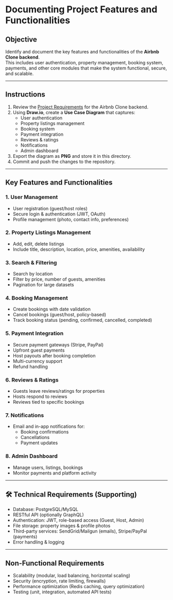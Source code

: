 # Documenting Project Features and Functionalities

## Objective
Identify and document the key features and functionalities of the **Airbnb Clone backend**.  
This includes user authentication, property management, booking system, payments, and other core modules that make the system functional, secure, and scalable.

---

## Instructions
1. Review the [Project Requirements](../README.md) for the Airbnb Clone backend.  
2. Using **Draw.io**, create a **Use Case Diagram** that captures:
   - User authentication
   - Property listings management
   - Booking system
   - Payment integration
   - Reviews & ratings
   - Notifications
   - Admin dashboard
3. Export the diagram as **PNG** and store it in this directory.  
4. Commit and push the changes to the repository.

---

## Key Features and Functionalities

### 1. User Management
- User registration (guest/host roles)
- Secure login & authentication (JWT, OAuth)
- Profile management (photo, contact info, preferences)

### 2. Property Listings Management
- Add, edit, delete listings
- Include title, description, location, price, amenities, availability

### 3. Search & Filtering
- Search by location
- Filter by price, number of guests, amenities
- Pagination for large datasets

### 4. Booking Management
- Create bookings with date validation
- Cancel bookings (guest/host, policy-based)
- Track booking status (pending, confirmed, cancelled, completed)

### 5. Payment Integration
- Secure payment gateways (Stripe, PayPal)
- Upfront guest payments
- Host payouts after booking completion
- Multi-currency support
- Refund handling

### 6. Reviews & Ratings
- Guests leave reviews/ratings for properties
- Hosts respond to reviews
- Reviews tied to specific bookings

### 7. Notifications
- Email and in-app notifications for:
  - Booking confirmations
  - Cancellations
  - Payment updates

### 8. Admin Dashboard
- Manage users, listings, bookings
- Monitor payments and platform activity

---

## 🛠 Technical Requirements (Supporting)
- Database: PostgreSQL/MySQL  
- RESTful API (optionally GraphQL)  
- Authentication: JWT, role-based access (Guest, Host, Admin)  
- File storage: property images & profile photos  
- Third-party services: SendGrid/Mailgun (emails), Stripe/PayPal (payments)  
- Error handling & logging

---

## Non-Functional Requirements
- Scalability (modular, load balancing, horizontal scaling)  
- Security (encryption, rate limiting, firewalls)  
- Performance optimization (Redis caching, query optimization)  
- Testing (unit, integration, automated API tests)  

